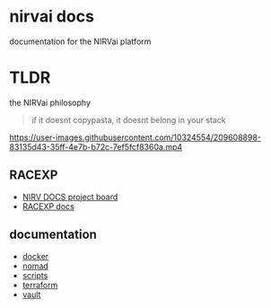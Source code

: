 # nirvai docs

documentation for the NIRVai platform

# TLDR

the NIRVai philosophy

> if it doesnt copypasta, it doesnt belong in your stack

https://user-images.githubusercontent.com/10324554/209608898-83135d43-35ff-4e7b-b72c-7ef5fcf8360a.mp4

## RACEXP

- [NIRV DOCS project board](https://github.com/orgs/nirv-ai/projects/6/views/1?filterQuery=repo%3A%22nirv-ai%2Fdocs%22)
- [RACEXP docs](https://github.com/noahehall/theBookOfNoah/blob/master/0current/architectural%20thinking/0racexp.md)

## documentation

- [docker](./docker/README.md)
- [nomad](./nomad/README.md)
- [scripts](./scripts/README.md)
- [terraform](./terraform/README.md)
- [vault](./vault/README.md)
